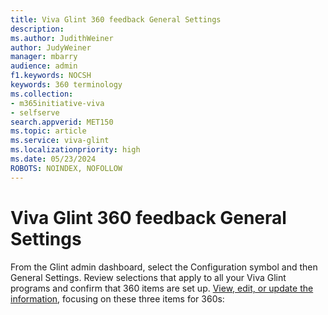 ```yaml
---
title: Viva Glint 360 feedback General Settings
description: 
ms.author: JudithWeiner
author: JudyWeiner
manager: mbarry
audience: admin
f1.keywords: NOCSH
keywords: 360 terminology
ms.collection:  
- m365initiative-viva
- selfserve 
search.appverid: MET150 
ms.topic: article
ms.service: viva-glint
ms.localizationpriority: high
ms.date: 05/23/2024
ROBOTS: NOINDEX, NOFOLLOW
---
```


# Viva Glint 360 feedback General Settings

From the Glint admin dashboard, select the Configuration symbol and then General Settings. Review selections that apply to all your Viva Glint programs and confirm that 360 items are set up. [View, edit, or update the information](https://go.microsoft.com/fwlink/?linkid=2230744), focusing on these three items for 360s:
